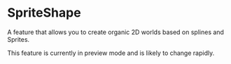 # SpriteShape

A feature that allows you to create organic 2D worlds based on splines and Sprites.

This feature is currently in preview mode and is likely to change rapidly.